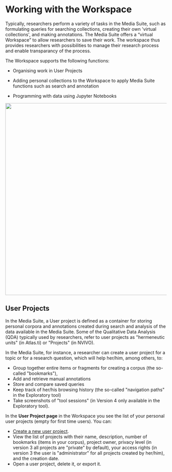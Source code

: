 # Working with the Workspace

Typically, researchers perform a variety of tasks in the Media Suite, such as formulating queries for searching collections, creating their own 'virtual collections', and making annotations. The Media Suite offers a “virtual Workspace” to allow researchers to save their work. The workspace thus provides researchers with possibilities to manage their research process and enable transparancy of the process. 

The Workspace supports the following functions:

- Organising work in User Projects

- Adding personal collections to the Workspace to apply Media Suite functions such as search and annotation 

- Programming with data using Jupyter Notebooks


 <img src="https://github.com/CLARIAH/mediasuite-info/blob/master/docs/_images/workspace.jpg?raw=true" width="600px" />

## User Projects

In the Media Suite, a User project is defined as a container for storing personal corpora and annotations created during search and analysis of the data available in the Media Suite. Some of the Qualitative Data Analysis (QDA) typically used by researchers, refer to user projects as "hermeneutic units" (in Atlas.ti) or "Projects" (in NVIVO).

In the Media Suite, for instance, a researcher can create a user project for a topic or for a research question, which will help her/him, among others, to:

- Group together entire items or fragments for creating a corpus (the so-called "bookmarks"),
- Add and retrieve manual annotations
- Store and compare saved queries
- Keep track of her/his browsing history (the so-called "navigation paths" in the Exploratory tool) 
- Take screenshots of "tool sessions" (in Version 4 only available in the Exploratory tool).

In the **User Project page** in the Workspace you see the list of your personal user projects (empty for first time users). You can:

- [Create a new user project](<http://mediasuite.clariah.nl/documentation/howtos/user-projects/create>).
- View the list of projects with their name, description, number of bookmarks (items in your corpus), project owner, privacy level (in version 3 all projects are "private" by default), your access rights (in version 3 the user is "administrator" for all projects created by her/him), and the creation date.
- Open a user project, delete it, or export it.

